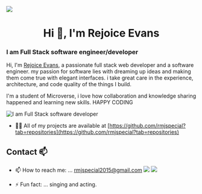 ![](https://img.shields.io/badge/Microverse-blueviolet)

<h1 align="center">Hi 👋, I'm Rejoice Evans</h1>

### I am Full Stack software engineer/developer
Hi, I'm [Rejoice Evans](https://github.com/rmjspecial), a passionate  full stack web developer and a software engineer. my passion for software lies with dreaming up ideas and making them come true with elegant interfaces. i take great care in the experience, architecture, and code quality of the things I build.

I'm a student of Microverse,  i love how collaboration and knowledge sharing happened  and learning new skills. HAPPY CODING 


![I am Full Stack software developer ](https://i.pinimg.com/originals/3e/9d/52/3e9d52bc38fa287a4cf10dcf8139076d.gif)

- 👨‍💻 All of my projects are available at [https://github.com/rmjspecial?tab=repositories](https://github.com/rmjspecial?tab=repositories)


## Contact 📫

- 📫 How to reach me: ... rmjspecial2015@gmail.com
 [![](https://img.shields.io/badge/LinkedIn-0077B5?style=for-the-badge&logo=linkedin&logoColor=white)](https://www.linkedin.com/in/rejoice-evans-74882122a/) 
[![](https://img.shields.io/badge/Twitter-1DA1F2?style=for-the-badge&logo=twitter&logoColor=white)](https://twitter.com/rmjspecial2)

- ⚡ Fun fact: ... singing and acting.

